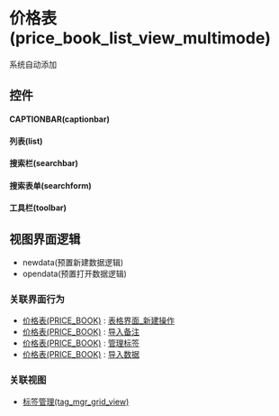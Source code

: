 # 价格表(price_book_list_view_multimode)  <!-- {docsify-ignore-all} -->


系统自动添加



## 控件
#### CAPTIONBAR(captionbar)
#### 列表(list)
#### 搜索栏(searchbar)
#### 搜索表单(searchform)
#### 工具栏(toolbar)

## 视图界面逻辑
  * newdata(预置新建数据逻辑)
  * opendata(预置打开数据逻辑)


### 关联界面行为
  * [价格表(PRICE_BOOK)](module/crm/price_book) : [表格界面_新建操作](module/crm/price_book#界面行为)
  * [价格表(PRICE_BOOK)](module/crm/price_book) : [导入备注](module/crm/price_book#界面行为)
  * [价格表(PRICE_BOOK)](module/crm/price_book) : [管理标签](module/crm/price_book#界面行为)
  * [价格表(PRICE_BOOK)](module/crm/price_book) : [导入数据](module/crm/price_book#界面行为)

### 关联视图
  * [标签管理(tag_mgr_grid_view)](app/view/tag_mgr_grid_view)

<script>
 const { createApp } = Vue
  createApp({
    data() {
      return {

      }
    }
  }).use(ElementPlus).mount('#app')
</script>